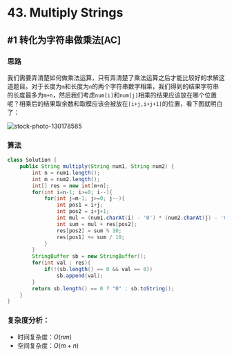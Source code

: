 # 43. Multiply Strings

## #1 转化为字符串做乘法[AC]

### 思路

我们需要弄清楚如何做乘法运算，只有弄清楚了乘法运算之后才能比较好的求解这道题目。对于长度为`m`和长度为`n`的两个字符串数字相乘，我们得到的结果字符串的长度最多为`m+n`，然后我们考虑`num[i]`和`num[j]`相乘的结果应该放在哪个位置呢？相乘后的结果取余数和取模应该会被放在`[i+j,i+j+1]`的位置，看下图就明白了：

![stock-photo-130178585](http://p6sh0jwf6.bkt.clouddn.com/2018-04-17-122640.jpg)

### 算法

```java
class Solution {
    public String multiply(String num1, String num2) {
        int n = num1.length();
        int m = num2.length();
        int[] res = new int[m+n];
        for(int i=n-1; i>=0; i--){
            for(int j=m-1; j>=0; j--){
                int pos1 = i+j;
                int pos2 = i+j+1;
                int mul = (num1.charAt(i) - '0') * (num2.charAt(j) - '0');
                int sum = mul + res[pos2];
                res[pos2] = sum % 10;
                res[pos1] += sum / 10;
            }
        }
        StringBuffer sb = new StringBuffer();
        for(int val : res){
            if(!(sb.length() == 0 && val == 0))
                sb.append(val);
        }
        return sb.length() == 0 ? "0" : sb.toString();
    }
}
```

### 复杂度分析：

- 时间复杂度：$O(nm)$
- 空间复杂度：$O(m+n)$

